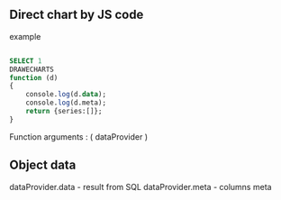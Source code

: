 ## Direct chart by JS code


example

```sql

SELECT 1
DRAWECHARTS
function (d)
{
    console.log(d.data);
    console.log(d.meta);
    return {series:[]};
}


```


Function arguments : ( dataProvider  )

## Object data

dataProvider.data - result from SQL
dataProvider.meta - columns meta

